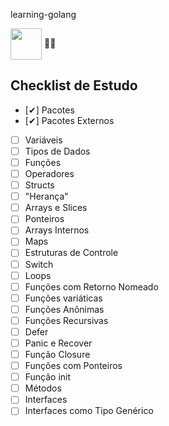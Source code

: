  learning-golang

<img align="center" height="50" width="50" src="https://github.com/user-attachments/assets/f8702f93-e9f6-4409-83fc-49b5979cee87" /> 🍃🍃

## Checklist de Estudo

- [✔] Pacotes
- [✔] Pacotes Externos
- [ ] Variáveis
- [ ] Tipos de Dados
- [ ] Funções
- [ ] Operadores
- [ ] Structs
- [ ] "Herança"
- [ ] Arrays e Slices
- [ ] Ponteiros
- [ ] Arrays Internos
- [ ] Maps
- [ ] Estruturas de Controle
- [ ] Switch
- [ ] Loops
- [ ] Funções com Retorno Nomeado
- [ ] Funções variáticas
- [ ] Funções Anônimas
- [ ] Funções Recursivas
- [ ] Defer
- [ ] Panic e Recover
- [ ] Função Closure
- [ ] Funções com Ponteiros
- [ ] Função init
- [ ] Métodos
- [ ] Interfaces
- [ ] Interfaces como Tipo Genérico
